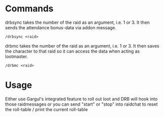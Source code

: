 # Commands

drbsync takes the number of the raid as an argument, i.e. 1 or 3. It then sends the attendance bonus-data via addon message.

```
/drbsync <raid>
```

drbmc takes the number of the raid as an argument, i.e. 1 or 3. It then saves the character to that raid so it can access the data when acting as lootmaster.

```
/drbmc <raid>
```

# Usage

Either use Gargul's integrated feature to roll out loot and DRB will hook into those raidmessages or you can send "start" or "stop" into raidchat to reset the roll-table / print the current roll-table
